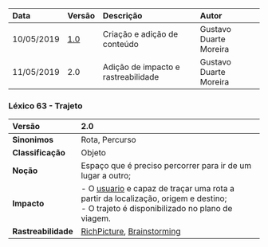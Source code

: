 |Data|Versão|Descrição|Autor|
|:---|:---|:---|:---|
|10/05/2019|[1.0](https://github.com/Andre-Eduardo/2019.1-Requisitos-Moovit/tree/master/lexicos/versao%201.0)|Criação e adição de conteúdo|Gustavo Duarte Moreira|
|11/05/2019|2.0|Adição de impacto e rastreabilidade|Gustavo Duarte Moreira|

### Léxico 63 - Trajeto

|Versão|2.0
|:-|:-|
|**Sinonimos**| Rota, Percurso |
|**Classificação**| Objeto |
|**Noção**| Espaço que é preciso percorrer para ir de um lugar a outro; |
|**Impacto**|- O [usuario](https://github.com/Andre-Eduardo/2019.1-Requisitos-Moovit/wiki/L65-Usu%C3%A1rio) e capaz de traçar uma rota a partir da localização, origem e destino;<br>- O trajeto é disponibilizado no plano de viagem. |
|**Rastreabilidade**| [RichPicture](https://github.com/Andre-Eduardo/2019.1-Requisitos-Moovit/wiki/RichPicture-Versão-[1.2](https://github.com/Andre-Eduardo/2019.1-Requisitos-Moovit/tree/master/lexicos/versao%201.2)#rp012---usu%C3%A1rio-mobile-cadastrado-e-n%C3%A3o-cadastrado), [Brainstorming](https://github.com/Andre-Eduardo/2019.1-Requisitos-Moovit/wiki/Brainstorming)|


